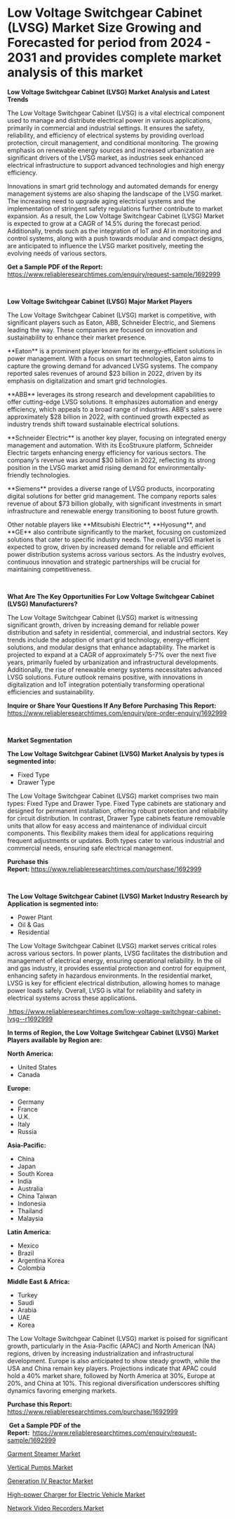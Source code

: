 <p><h1>Low Voltage Switchgear Cabinet (LVSG) Market Size Growing and Forecasted for period from 2024 - 2031 and provides complete market analysis of this market</h1></p><p><strong>Low Voltage Switchgear Cabinet (LVSG) Market Analysis and Latest Trends</strong></p>
<p><p>The Low Voltage Switchgear Cabinet (LVSG) is a vital electrical component used to manage and distribute electrical power in various applications, primarily in commercial and industrial settings. It ensures the safety, reliability, and efficiency of electrical systems by providing overload protection, circuit management, and conditional monitoring. The growing emphasis on renewable energy sources and increased urbanization are significant drivers of the LVSG market, as industries seek enhanced electrical infrastructure to support advanced technologies and high energy efficiency.</p><p>Innovations in smart grid technology and automated demands for energy management systems are also shaping the landscape of the LVSG market. The increasing need to upgrade aging electrical systems and the implementation of stringent safety regulations further contribute to market expansion. As a result, the Low Voltage Switchgear Cabinet (LVSG) Market is expected to grow at a CAGR of 14.5% during the forecast period. Additionally, trends such as the integration of IoT and AI in monitoring and control systems, along with a push towards modular and compact designs, are anticipated to influence the LVSG market positively, meeting the evolving needs of various sectors.</p></p>
<p><strong>Get a Sample PDF of the Report:&nbsp;</strong> <a href="https://www.reliableresearchtimes.com/enquiry/request-sample/1692999?utm_campaign=1565&utm_medium=2&utm_source=Github&utm_content=ia&utm_term=20102024&utm_id=low-voltage-switchgear-cabinet-lvsg">https://www.reliableresearchtimes.com/enquiry/request-sample/1692999</a></p>
<p>&nbsp;</p>
<p><strong>Low Voltage Switchgear Cabinet (LVSG) Major Market Players</strong></p>
<p><p>The Low Voltage Switchgear Cabinet (LVSG) market is competitive, with significant players such as Eaton, ABB, Schneider Electric, and Siemens leading the way. These companies are focused on innovation and sustainability to enhance their market presence.</p><p>**Eaton** is a prominent player known for its energy-efficient solutions in power management. With a focus on smart technologies, Eaton aims to capture the growing demand for advanced LVSG systems. The company reported sales revenues of around $23 billion in 2022, driven by its emphasis on digitalization and smart grid technologies.</p><p>**ABB** leverages its strong research and development capabilities to offer cutting-edge LVSG solutions. It emphasizes automation and energy efficiency, which appeals to a broad range of industries. ABB's sales were approximately $28 billion in 2022, with continued growth expected as industry trends shift toward sustainable electrical solutions.</p><p>**Schneider Electric** is another key player, focusing on integrated energy management and automation. With its EcoStruxure platform, Schneider Electric targets enhancing energy efficiency for various sectors. The company's revenue was around $30 billion in 2022, reflecting its strong position in the LVSG market amid rising demand for environmentally-friendly technologies.</p><p>**Siemens** provides a diverse range of LVSG products, incorporating digital solutions for better grid management. The company reports sales revenue of about $73 billion globally, with significant investments in smart infrastructure and renewable energy transitioning to boost future growth.</p><p>Other notable players like **Mitsubishi Electric**, **Hyosung**, and **GE** also contribute significantly to the market, focusing on customized solutions that cater to specific industry needs. The overall LVSG market is expected to grow, driven by increased demand for reliable and efficient power distribution systems across various sectors. As the industry evolves, continuous innovation and strategic partnerships will be crucial for maintaining competitiveness.</p></p>
<p>&nbsp;</p>
<p><strong>What Are The Key Opportunities For Low Voltage Switchgear Cabinet (LVSG) Manufacturers?</strong></p>
<p><p>The Low Voltage Switchgear Cabinet (LVSG) market is witnessing significant growth, driven by increasing demand for reliable power distribution and safety in residential, commercial, and industrial sectors. Key trends include the adoption of smart grid technology, energy-efficient solutions, and modular designs that enhance adaptability. The market is projected to expand at a CAGR of approximately 5-7% over the next five years, primarily fueled by urbanization and infrastructural developments. Additionally, the rise of renewable energy systems necessitates advanced LVSG solutions. Future outlook remains positive, with innovations in digitalization and IoT integration potentially transforming operational efficiencies and sustainability.</p></p>
<p><strong>Inquire or Share Your Questions If Any Before Purchasing This Report:</strong> <a href="https://www.reliableresearchtimes.com/enquiry/pre-order-enquiry/1692999?utm_campaign=1565&utm_medium=2&utm_source=Github&utm_content=ia&utm_term=20102024&utm_id=low-voltage-switchgear-cabinet-lvsg">https://www.reliableresearchtimes.com/enquiry/pre-order-enquiry/1692999</a></p>
<p>&nbsp;</p>
<p><strong>Market Segmentation</strong></p>
<p><strong>The Low Voltage Switchgear Cabinet (LVSG) Market Analysis by types is segmented into:</strong></p>
<p><ul><li>Fixed Type</li><li>Drawer Type</li></ul></p>
<p><p>The Low Voltage Switchgear Cabinet (LVSG) market comprises two main types: Fixed Type and Drawer Type. Fixed Type cabinets are stationary and designed for permanent installation, offering robust protection and reliability for circuit distribution. In contrast, Drawer Type cabinets feature removable units that allow for easy access and maintenance of individual circuit components. This flexibility makes them ideal for applications requiring frequent adjustments or updates. Both types cater to various industrial and commercial needs, ensuring safe electrical management.</p></p>
<p><strong>Purchase this Report:&nbsp;</strong><a href="https://www.reliableresearchtimes.com/purchase/1692999?utm_campaign=1565&utm_medium=2&utm_source=Github&utm_content=ia&utm_term=20102024&utm_id=low-voltage-switchgear-cabinet-lvsg">https://www.reliableresearchtimes.com/purchase/1692999</a></p>
<p>&nbsp;</p>
<p><strong>The Low Voltage Switchgear Cabinet (LVSG) Market Industry Research by Application is segmented into:</strong></p>
<p><ul><li>Power Plant</li><li>Oil & Gas</li><li>Residential</li></ul></p>
<p><p>The Low Voltage Switchgear Cabinet (LVSG) market serves critical roles across various sectors. In power plants, LVSG facilitates the distribution and management of electrical energy, ensuring operational reliability. In the oil and gas industry, it provides essential protection and control for equipment, enhancing safety in hazardous environments. In the residential market, LVSG is key for efficient electrical distribution, allowing homes to manage power loads safely. Overall, LVSG is vital for reliability and safety in electrical systems across these applications.</p></p>
<p><a href="https://www.reliableresearchtimes.com/low-voltage-switchgear-cabinet-lvsg--r1692999?utm_campaign=1565&utm_medium=2&utm_source=Github&utm_content=ia&utm_term=20102024&utm_id=low-voltage-switchgear-cabinet-lvsg">&nbsp;https://www.reliableresearchtimes.com/low-voltage-switchgear-cabinet-lvsg--r1692999</a></p>
<p><strong>In terms of Region, the Low Voltage Switchgear Cabinet (LVSG) Market Players available by Region are:</strong></p>
<p>
    <p> <strong> North America: </strong>
        <ul>
            <li>United States</li>
            <li>Canada</li>
        </ul>
        </p> 
    <p> <strong> Europe: </strong>
        <ul>
            <li>Germany</li>
            <li>France</li>
            <li>U.K.</li>
            <li>Italy</li>
            <li>Russia</li>
        </ul>
        </p> 
    <p> <strong> Asia-Pacific: </strong>
        <ul>
            <li>China</li>
            <li>Japan</li>
            <li>South Korea</li>
            <li>India</li>
            <li>Australia</li>
            <li>China Taiwan</li>
            <li>Indonesia</li>
            <li>Thailand</li>
            <li>Malaysia</li>
        </ul>
        </p> 
    <p> <strong> Latin America: </strong>
        <ul>
            <li>Mexico</li>
            <li>Brazil</li>
            <li>Argentina Korea</li>
            <li>Colombia</li>
        </ul>
        </p> 
    <p> <strong> Middle East & Africa: </strong>
        <ul>
            <li>Turkey</li>
            <li>Saudi</li>
            <li>Arabia</li>
            <li>UAE</li>
            <li>Korea</li>
        </ul>
    </p>
    </p>
<p><p>The Low Voltage Switchgear Cabinet (LVSG) market is poised for significant growth, particularly in the Asia-Pacific (APAC) and North American (NA) regions, driven by increasing industrialization and infrastructural development. Europe is also anticipated to show steady growth, while the USA and China remain key players. Projections indicate that APAC could hold a 40% market share, followed by North America at 30%, Europe at 20%, and China at 10%. This regional diversification underscores shifting dynamics favoring emerging markets.</p></p>
<p><strong>Purchase this Report: </strong><a href="https://www.reliableresearchtimes.com/purchase/1692999?utm_campaign=1565&utm_medium=2&utm_source=Github&utm_content=ia&utm_term=20102024&utm_id=low-voltage-switchgear-cabinet-lvsg">https://www.reliableresearchtimes.com/purchase/1692999</a></p>
<p>&nbsp;<strong>Get a Sample PDF of the Report:&nbsp;&nbsp;</strong><a href="https://www.reliableresearchtimes.com/enquiry/request-sample/1692999?utm_campaign=1565&utm_medium=2&utm_source=Github&utm_content=ia&utm_term=20102024&utm_id=low-voltage-switchgear-cabinet-lvsg">https://www.reliableresearchtimes.com/enquiry/request-sample/1692999</a></p>
<p><strong></strong></p>
<p><p><a href="https://www.linkedin.com/pulse/garment-steamer-market-segmentation-applications-types-growth-mvcae?utm_campaign=1565&utm_medium=2&utm_source=Github&utm_content=ia&utm_term=20102024&utm_id=low-voltage-switchgear-cabinet-lvsg">Garment Steamer Market</a></p><p><a href="https://www.linkedin.com/pulse/global-vertical-pumps-market-sector2024-2031-metrics-3ezve?utm_campaign=1565&utm_medium=2&utm_source=Github&utm_content=ia&utm_term=20102024&utm_id=low-voltage-switchgear-cabinet-lvsg">Vertical Pumps Market</a></p><p><a href="https://www.linkedin.com/pulse/navigating-global-generation-iv-reactor-market-from-trends-b5wbe?utm_campaign=1565&utm_medium=2&utm_source=Github&utm_content=ia&utm_term=20102024&utm_id=low-voltage-switchgear-cabinet-lvsg">Generation IV Reactor Market</a></p><p><a href="https://github.com/mauripalmi/Market-Research-Report-List-5/blob/main/high-power-charger-for-electric-vehicle-market.md?utm_campaign=1565&utm_medium=2&utm_source=Github&utm_content=ia&utm_term=20102024&utm_id=low-voltage-switchgear-cabinet-lvsg">High-power Charger for Electric Vehicle Market</a></p><p><a href="https://www.linkedin.com/pulse/network-video-recorders-market-overview-forecast-2024-2031-97lye?utm_campaign=1565&utm_medium=2&utm_source=Github&utm_content=ia&utm_term=20102024&utm_id=low-voltage-switchgear-cabinet-lvsg">Network Video Recorders Market</a></p></p>